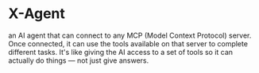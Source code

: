 # X-Agent
an AI agent that can connect to any MCP (Model Context Protocol) server. Once connected, it can use the tools available on that server to complete different tasks. It's like giving the AI access to a set of tools so it can actually do things — not just give answers.
